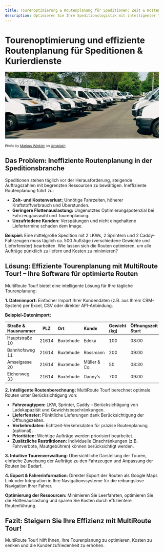```yaml
---
title: Tourenoptimierung & Routenplanung für Speditionen: Zeit & Kosten sparen
description: Optimieren Sie Ihre Speditionslogistik mit intelligenter Tourenplanung. Effiziente Routen, maximale Auslastung & zufriedene Kunden – mit MultiRoute Tour!
---
```


# Tourenoptimierung und effiziente Routenplanung für Speditionen & Kurierdienste

![Speditionsfahrzeuge für die Routenplanung](assets/sprinter.jpg "Moderne Speditionsflotte im Einsatz")

<div style="font-size: 11px">Photo by <a href="https://unsplash.com/@markuswinkler?utm_source=unsplash&utm_medium=referral&utm_content=creditCopyText">Markus Winkler</a> on <a href="https://unsplash.com/s/photos/fleet?utm_source=unsplash&utm_medium=referral&utm_content=creditCopyText">Unsplash</a></div>

## Das Problem: Ineffiziente Routenplanung in der Speditionsbranche

Speditionen stehen täglich vor der Herausforderung, steigende Auftragszahlen mit begrenzten Ressourcen zu bewältigen. Ineffiziente Routenplanung führt zu:

* **Zeit- und Kostenverlust:** Unnötige Fahrzeiten, höherer Kraftstoffverbrauch und Überstunden.
* **Geringere Flottenauslastung:** Ungenutztes Optimierungspotenzial bei Fahrzeugauswahl und Tourenplanung.
* **Unzufriedene Kunden:** Verspätungen und nicht eingehaltene Liefertermine schaden dem Image.

**Beispiel:** Eine mittelgroße Spedition mit 2 LKWs, 2 Sprintern und 2 Caddy-Fahrzeugen muss täglich ca. 500 Aufträge (verschiedene Gewichte und Lieferfenster) bearbeiten. Wie lassen sich die Routen optimieren, um alle Aufträge pünktlich zu liefern und Kosten zu minimieren?

## Lösung: Effiziente Tourenplanung mit MultiRoute Tour! – Ihre Software für optimierte Routen

MultiRoute Tour! bietet eine intelligente Lösung für Ihre tägliche Tourenplanung:

**1. Datenimport:** Einfacher Import Ihrer Kundendaten (z.B. aus Ihrem CRM-System) per Excel, CSV oder direkter API-Anbindung.

**Beispiel-Datenimport:**

| Straße & Hausnummer | PLZ | Ort | Kunde | Gewicht (kg) | Öffnungszeit Start | Öffnungszeit Ende | Priorität | Besondere Hinweise |
| :-------------------- | :-: | :---------- | :------------- | :------------- | :------------------ | :---------------- | :-------- | :------------------ |
| Hauptstraße 10 | 21614 | Buxtehude | Edeka | 100 | 08:00 | 20:00 | Hoch | Kühltransport erforderlich |
| Bahnhofsweg 11 | 21614 | Buxtehude | Rossmann | 200 | 09:00 | 18:00 | Mittel | |
| Amselgasse 20 | 21614 | Buxtehude | Müller & Co. | 50 | 08:30 | 12:30 | Niedrig | |
| Eichenweg 33 | 21614 | Buxtehude | Danny's | 700 | 09:00 | 10:30 | Hoch | |

**2. Intelligente Routenberechnung:** MultiRoute Tour! berechnet optimale Routen unter Berücksichtigung von:

* **Fahrzeugtypen:** LKW, Sprinter, Caddy – Berücksichtigung von Ladekapazität und Gewichtsbeschränkungen.
* **Lieferfenster:** Pünktliche Lieferungen dank Berücksichtigung der Öffnungszeiten.
* **Verkehrsdaten:** Echtzeit-Verkehrsdaten für präzise Routenplanung (optional).
* **Prioritäten:** Wichtige Aufträge werden priorisiert bearbeitet.
* **Zusätzliche Restriktionen:** Individuelle Einschränkungen (z.B. Fahrverbote, Mautgebühren) können berücksichtigt werden.

**3. Intuitive Tourenverwaltung:** Übersichtliche Darstellung der Touren, einfache Zuweisung der Aufträge zu den Fahrzeugen und Anpassung der Routen bei Bedarf.

**4. Export & Fahrerinformation:** Direkter Export der Routen als Google Maps Link oder Integration in Ihre Navigationssysteme für die reibungslose Navigation Ihrer Fahrer.

**Optimierung der Ressourcen:** Minimieren Sie Leerfahrten, optimieren Sie die Flottenauslastung und sparen Sie Kosten durch effizientere Routenführung.

## Fazit: Steigern Sie Ihre Effizienz mit MultiRoute Tour!

MultiRoute Tour! hilft Ihnen, Ihre Tourenplanung zu optimieren, Kosten zu senken und die Kundenzufriedenheit zu erhöhen.
